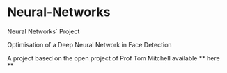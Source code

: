 # Neural-Networks
Neural Networks´ Project 

Optimisation of a Deep Neural Network in Face Detection

A project based on the open project of Prof Tom Mitchell available ** here **
